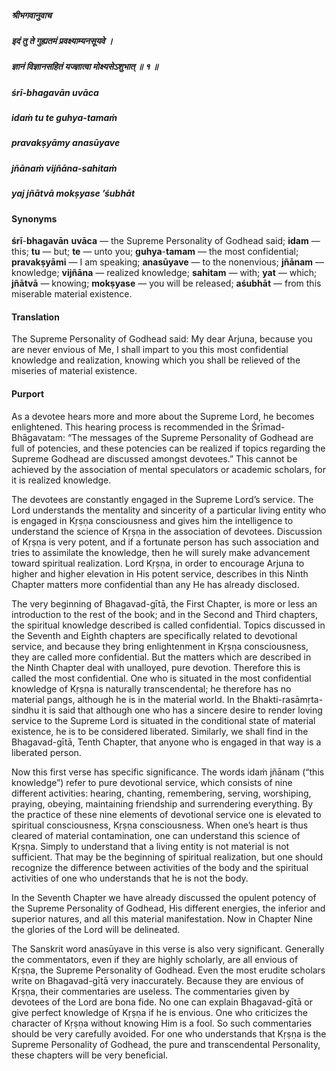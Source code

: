 ##### श्रीभगवानुवाच
##### इदं तु ते गुह्यतमं प्रवक्ष्याम्यनसूयवे ।
##### ज्ञानं विज्ञानसहितं यज्ज्ञात्वा मोक्ष्यसेऽशुभात् ॥ १ ॥

##### śrī-bhagavān uvāca
##### idaṁ tu te guhya-tamaṁ
##### pravakṣyāmy anasūyave
##### jñānaṁ vijñāna-sahitaṁ
##### yaj jñātvā mokṣyase ’śubhāt

#### Synonyms

**śrī**-**bhagavān** **uvāca** — the Supreme Personality of Godhead said; **idam** — this; **tu** — but; **te** — unto you; **guhya**-**tamam** — the most confidential; **pravakṣyāmi** — I am speaking; **anasūyave** — to the nonenvious; **jñānam** — knowledge; **vijñāna** — realized knowledge; **sahitam** — with; **yat** — which; **jñātvā** — knowing; **mokṣyase** — you will be released; **aśubhāt** — from this miserable material existence.

#### Translation

The Supreme Personality of Godhead said: My dear Arjuna, because you are never envious of Me, I shall impart to you this most confidential knowledge and realization, knowing which you shall be relieved of the miseries of material existence.

#### Purport

As a devotee hears more and more about the Supreme Lord, he becomes enlightened. This hearing process is recommended in the Śrīmad-Bhāgavatam: “The messages of the Supreme Personality of Godhead are full of potencies, and these potencies can be realized if topics regarding the Supreme Godhead are discussed amongst devotees.” This cannot be achieved by the association of mental speculators or academic scholars, for it is realized knowledge.

The devotees are constantly engaged in the Supreme Lord’s service. The Lord understands the mentality and sincerity of a particular living entity who is engaged in Kṛṣṇa consciousness and gives him the intelligence to understand the science of Kṛṣṇa in the association of devotees. Discussion of Kṛṣṇa is very potent, and if a fortunate person has such association and tries to assimilate the knowledge, then he will surely make advancement toward spiritual realization. Lord Kṛṣṇa, in order to encourage Arjuna to higher and higher elevation in His potent service, describes in this Ninth Chapter matters more confidential than any He has already disclosed.

The very beginning of Bhagavad-gītā, the First Chapter, is more or less an introduction to the rest of the book; and in the Second and Third chapters, the spiritual knowledge described is called confidential. Topics discussed in the Seventh and Eighth chapters are specifically related to devotional service, and because they bring enlightenment in Kṛṣṇa consciousness, they are called more confidential. But the matters which are described in the Ninth Chapter deal with unalloyed, pure devotion. Therefore this is called the most confidential. One who is situated in the most confidential knowledge of Kṛṣṇa is naturally transcendental; he therefore has no material pangs, although he is in the material world. In the Bhakti-rasāmṛta-sindhu it is said that although one who has a sincere desire to render loving service to the Supreme Lord is situated in the conditional state of material existence, he is to be considered liberated. Similarly, we shall find in the Bhagavad-gītā, Tenth Chapter, that anyone who is engaged in that way is a liberated person.

Now this first verse has specific significance. The words idaṁ jñānam (“this knowledge”) refer to pure devotional service, which consists of nine different activities: hearing, chanting, remembering, serving, worshiping, praying, obeying, maintaining friendship and surrendering everything. By the practice of these nine elements of devotional service one is elevated to spiritual consciousness, Kṛṣṇa consciousness. When one’s heart is thus cleared of material contamination, one can understand this science of Kṛṣṇa. Simply to understand that a living entity is not material is not sufficient. That may be the beginning of spiritual realization, but one should recognize the difference between activities of the body and the spiritual activities of one who understands that he is not the body.

In the Seventh Chapter we have already discussed the opulent potency of the Supreme Personality of Godhead, His different energies, the inferior and superior natures, and all this material manifestation. Now in Chapter Nine the glories of the Lord will be delineated.

The Sanskrit word anasūyave in this verse is also very significant. Generally the commentators, even if they are highly scholarly, are all envious of Kṛṣṇa, the Supreme Personality of Godhead. Even the most erudite scholars write on Bhagavad-gītā very inaccurately. Because they are envious of Kṛṣṇa, their commentaries are useless. The commentaries given by devotees of the Lord are bona fide. No one can explain Bhagavad-gītā or give perfect knowledge of Kṛṣṇa if he is envious. One who criticizes the character of Kṛṣṇa without knowing Him is a fool. So such commentaries should be very carefully avoided. For one who understands that Kṛṣṇa is the Supreme Personality of Godhead, the pure and transcendental Personality, these chapters will be very beneficial.